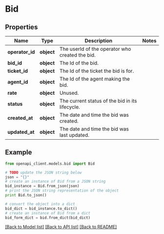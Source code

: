 # Bid


## Properties
Name | Type | Description | Notes
------------ | ------------- | ------------- | -------------
**operator_id** | **object** | The userId of the operator who created the bid. | 
**bid_id** | **object** | The Id of the bid. | 
**ticket_id** | **object** | The Id of the ticket the bid is for. | 
**agent_id** | **object** | The Id of the agent making the bid. | 
**rate** | **object** | Unused. | 
**status** | **object** | The current status of the bid in its lifecycle. | 
**created_at** | **object** | The date and time the bid was created. | 
**updated_at** | **object** | The date and time the bid was last updated. | 

## Example

```python
from openapi_client.models.bid import Bid

# TODO update the JSON string below
json = "{}"
# create an instance of Bid from a JSON string
bid_instance = Bid.from_json(json)
# print the JSON string representation of the object
print Bid.to_json()

# convert the object into a dict
bid_dict = bid_instance.to_dict()
# create an instance of Bid from a dict
bid_form_dict = bid.from_dict(bid_dict)
```
[[Back to Model list]](../README.md#documentation-for-models) [[Back to API list]](../README.md#documentation-for-api-endpoints) [[Back to README]](../README.md)


